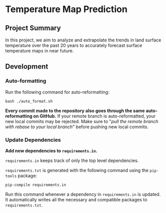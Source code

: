 # Temperature Map Prediction
## Project Summary
In this project, we aim to analyze and extrapolate the trends in land surface temperature over the past 20 years to accurately forecast surface temperature
maps in near future.

## Development
### Auto-formatting
Run the following command for auto-reformatting:
```
bash ./auto_format.sh
```
**Every commit made to the repository also goes through the same auto-reformatting on GitHub.**
If your remote branch is auto-reformatted, your new local commits may be rejected. 
Make sure to "_pull the remote branch with rebase to your local branch_" before pushing new local commits.

### Update Dependencies
**Add new dependencies to `requirements.in`.**

`requirements.in` keeps track of only the top level dependencies.

`requirements.txt` is generated with the following command using the `pip-tools` package:
```
pip-compile requirements.in
```
Run this command whenever a dependency in `requirements.in` is updated. It automatically writes all the necessary 
and compatible packages to `requirements.txt`.